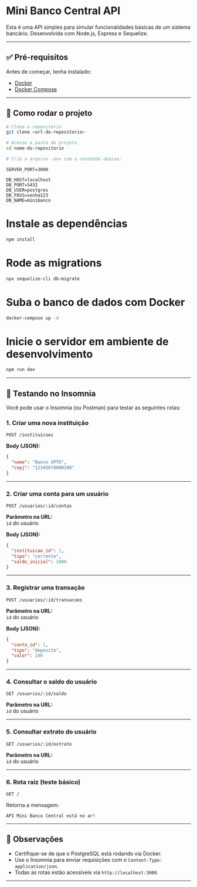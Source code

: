 # Mini Banco Central API

Esta é uma API simples para simular funcionalidades básicas de um sistema bancário. Desenvolvida com Node.js, Express e Sequelize.

---

## ✅ Pré-requisitos

Antes de começar, tenha instalado:

- [Docker](https://docs.docker.com/get-docker/)
- [Docker Compose](https://docs.docker.com/compose/install/) 

---

## 🚀 Como rodar o projeto

```bash
# Clone o repositório
git clone <url-do-repositorio>

# Acesse a pasta do projeto
cd nome-do-repositorio

# Crie o arquivo .env com o conteúdo abaixo:
```

```
SERVER_PORT=3000

DB_HOST=localhost
DB_PORT=5432
DB_USER=postgres
DB_PASS=senha123
DB_NAME=minibanco
```


# Instale as dependências
```bash
npm install
```
# Rode as migrations
```bash
npx sequelize-cli db:migrate
```
# Suba o banco de dados com Docker
```bash
docker-compose up -d
```
# Inicie o servidor em ambiente de desenvolvimento
```bash
npm run dev
```

---

## 🧪 Testando no Insomnia

Você pode usar o Insomnia (ou Postman) para testar as seguintes rotas:

### 1. Criar uma nova instituição

```
POST /instituicoes
```

**Body (JSON):**
```json
{
  "nome": "Banco XPTO",
  "cnpj": "12345678000100"
}
```

---

### 2. Criar uma conta para um usuário

```
POST /usuarios/:id/contas
```

**Parâmetro na URL:**  
`id` do usuário

**Body (JSON):**
```json
{
  "instituicao_id": 1,
  "tipo": "corrente",
  "saldo_inicial": 1000
}
```

---

### 3. Registrar uma transação

```
POST /usuarios/:id/transacoes
```

**Parâmetro na URL:**  
`id` do usuário

**Body (JSON):**
```json
{
  "conta_id": 1,
  "tipo": "deposito",
  "valor": 200
}
```

---

### 4. Consultar o saldo do usuário

```
GET /usuarios/:id/saldo
```

**Parâmetro na URL:**  
`id` do usuário

---

### 5. Consultar extrato do usuário

```
GET /usuarios/:id/extrato
```

**Parâmetro na URL:**  
`id` do usuário

---

### 6. Rota raiz (teste básico)

```
GET /
```

Retorna a mensagem:
```
API Mini Banco Central está no ar!
```

---


## 📌 Observações

- Certifique-se de que o PostgreSQL está rodando via Docker.
- Use o Insomnia para enviar requisições com o `Content-Type: application/json`.
- Todas as rotas estão acessíveis via `http://localhost:3000`.

---

